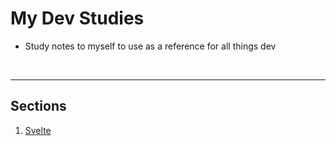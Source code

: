 # My Dev Studies

- Study notes to myself to use as a reference for all things dev

  <br>
---
## Sections

1. [Svelte](Svelte/README.md)